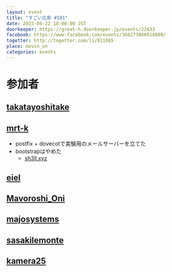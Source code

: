 ```yaml
---
layout: event
title: "すごい広島 #101"
date: 2015-04-22 18:00:00 JST
doorkeeper: https://great-h.doorkeeper.jp/events/22433
facebook: https://www.facebook.com/events/366273866914880/
togetter: http://togetter.com/li/811865
place: movin_on
categories: events
---
```


# 参加者


## [takatayoshitake](http://twitter.com/takatayoshitake)


## [mrt-k](https://github.com/mrt-k)

* postfix + dovecotで実験用のメールサーバーを立てた
* bootstrapはやめた
  * [sh3ll.xyz](http://sh3ll.xyz)


## [eiel](https://github.com/eiel)


## [Mavoroshi_Oni](http://twitter.com/Mavoroshi_Oni)


## [majosystems](https://github.com/majosystems)


## [sasakilemonte](https://github.com/sasakilemonte)


## [kamera25](https://github.com/kamera25)
